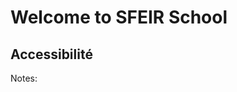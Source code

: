 <!-- .slide: class="first-slide" sfeir-level="1" sfeir-techno="A11Y" -->

# **Welcome to SFEIR School**

## **Accessibilité**

Notes:
